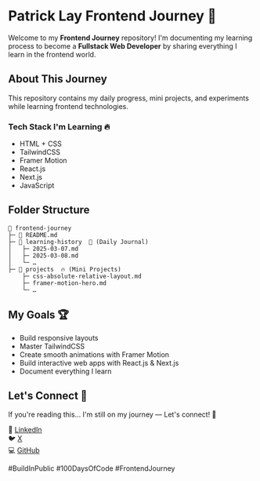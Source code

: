 # Patrick Lay Frontend Journey 🚀

Welcome to my **Frontend Journey** repository! I'm documenting my learning process to become a **Fullstack Web Developer** by sharing everything I learn in the frontend world.

## About This Journey
This repository contains my daily progress, mini projects, and experiments while learning frontend technologies.

### Tech Stack I'm Learning 🔥
- HTML + CSS
- TailwindCSS
- Framer Motion
- React.js
- Next.js
- JavaScript

## Folder Structure
```
📁 frontend-journey
├─ 📄 README.md
├─ 📁 learning-history  🔑 (Daily Journal)
│   ├─ 2025-03-07.md
│   ├─ 2025-03-08.md
│   └─ …
├─ 📁 projects  🔥 (Mini Projects)
    ├─ css-absolute-relative-layout.md
    ├─ framer-motion-hero.md
    └─ …
```

## My Goals 🏆
- Build responsive layouts
- Master TailwindCSS
- Create smooth animations with Framer Motion
- Build interactive web apps with React.js & Next.js
- Document everything I learn

## Let's Connect 🔗
If you're reading this... I'm still on my journey — Let's connect! 🤝

📌 [LinkedIn](https://www.linkedin.com/in/patrick-lay-b66a8b248/)  
🐦 [X](https://x.com/patricklay144)  
💻 [GitHub](https://github.com/mrlayy)  

#BuildInPublic #100DaysOfCode #FrontendJourney

